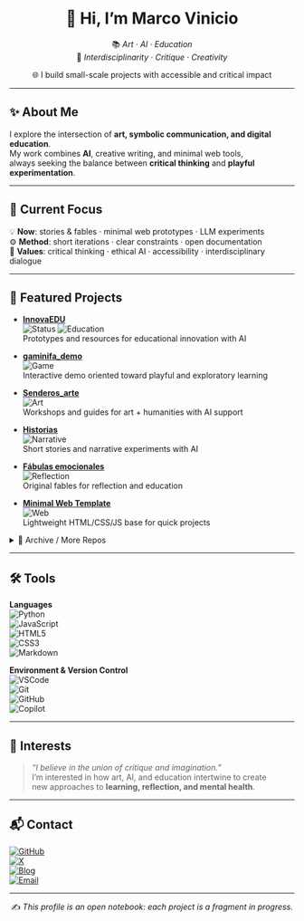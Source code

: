 <div align="center">

# 👋 Hi, I’m **Marco Vinicio**  

📚 *Art · AI · Education*  
🧩 *Interdisciplinarity · Critique · Creativity*  

🌐 I build small-scale projects with accessible and critical impact  

</div>

---

## ✨ About Me

I explore the intersection of **art, symbolic communication, and digital education**.  
My work combines **AI**, creative writing, and minimal web tools,  
always seeking the balance between **critical thinking** and **playful experimentation**.  

---

## 🎯 Current Focus

💡 **Now**: stories & fables · minimal web prototypes · LLM experiments  
⚙️ **Method**: short iterations · clear constraints · open documentation  
🌱 **Values**: critical thinking · ethical AI · accessibility · interdisciplinary dialogue  

---

## 🚀 Featured Projects

- [**InnovaEDU**](https://github.com/MarcoS9309/InnovaEDU)  
  ![Status](https://img.shields.io/badge/status-in%20progress-yellow) ![Education](https://img.shields.io/badge/area-education-blue)  
  Prototypes and resources for educational innovation with AI  

- [**gaminifa_demo**](https://github.com/MarcoS9309/gaminifa_demo)  
  ![Game](https://img.shields.io/badge/area-playful%20learning-orange)  
  Interactive demo oriented toward playful and exploratory learning  

- [**Senderos_arte**](https://github.com/MarcoS9309/Senderos_arte)  
  ![Art](https://img.shields.io/badge/area-art%20%2B%20humanities-purple)  
  Workshops and guides for art + humanities with AI support  

- [**Historias**](https://github.com/MarcoS9309/Historias)  
  ![Narrative](https://img.shields.io/badge/area-narrative-lightgrey)  
  Short stories and narrative experiments with AI  

- [**Fábulas emocionales**](https://github.com/MarcoS9309/fabulas-emocionales)  
  ![Reflection](https://img.shields.io/badge/area-reflection-red)  
  Original fables for reflection and education  

- [**Minimal Web Template**](https://github.com/MarcoS9309/plantilla-web-minima)  
  ![Web](https://img.shields.io/badge/area-minimal%20web-9cf)  
  Lightweight HTML/CSS/JS base for quick projects  

<details>
<summary>📂 Archive / More Repos</summary>

- [Virtual Psychodrama Theater (beta)](https://github.com/MarcoS9309/desktop-tutorial)  
- [Repository of entries](https://github.com/MarcoS9309/Repositorio-de-entradas) *(last updated: 2025-07-26)*  

</details>

---

## 🛠️ Tools

**Languages**  
![Python](https://img.shields.io/badge/Python-3776AB?logo=python&logoColor=white)  
![JavaScript](https://img.shields.io/badge/JavaScript-F7DF1E?logo=javascript&logoColor=black)  
![HTML5](https://img.shields.io/badge/HTML5-E34F26?logo=html5&logoColor=white)  
![CSS3](https://img.shields.io/badge/CSS3-1572B6?logo=css3&logoColor=white)  
![Markdown](https://img.shields.io/badge/Markdown-000000?logo=markdown&logoColor=white)  

**Environment & Version Control**  
![VSCode](https://img.shields.io/badge/VS%20Code-007ACC?logo=visual-studio-code&logoColor=white)  
![Git](https://img.shields.io/badge/Git-F05032?logo=git&logoColor=white)  
![GitHub](https://img.shields.io/badge/GitHub-181717?logo=github&logoColor=white)  
![Copilot](https://img.shields.io/badge/Copilot-000000?logo=githubcopilot&logoColor=white)  

---

## 🌱 Interests

> *“I believe in the union of critique and imagination.”*  
I’m interested in how art, AI, and education intertwine to create  
new approaches to **learning, reflection, and mental health**.  

---

## 📬 Contact

[![GitHub](https://img.shields.io/badge/GitHub-@MarcoS9309-181717?logo=github)](https://github.com/MarcoS9309)  
[![X](https://img.shields.io/badge/Twitter-@vinicio__salto-1DA1F2?logo=x)](https://x.com/vinicio_salto)  
[![Blog](https://img.shields.io/badge/Blog-phantomlord123-FF5722?logo=blogger)](https://phantomlord123.blogspot.com/)  
[![Email](https://img.shields.io/badge/Email-alligator9339%40protonmail.com-8B89CC?logo=protonmail)](mailto:alligator9339@protonmail.com)  

---

<div align="center">

✍️ *This profile is an open notebook: each project is a fragment in progress.*  

</div>

